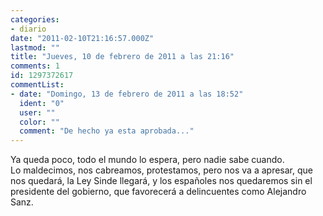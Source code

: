 ```yaml
---
categories:
- diario
date: "2011-02-10T21:16:57.000Z"
lastmod: ""
title: "Jueves, 10 de febrero de 2011 a las 21:16"
comments: 1
id: 1297372617
commentList:
- date: "Domingo, 13 de febrero de 2011 a las 18:52"
  ident: "0"
  user: ""
  color: ""
  comment: "De hecho ya esta aprobada..."
---
```


Ya queda poco, todo el mundo lo espera, pero nadie sabe cuando.  
Lo maldecimos, nos cabreamos, protestamos, pero nos va a apresar, que nos quedará, la Ley Sinde llegará, y los españoles nos quedaremos sin el presidente del gobierno, que favorecerá a delincuentes como Alejandro Sanz.